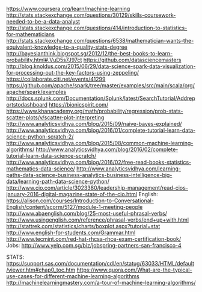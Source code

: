 https://www.coursera.org/learn/machine-learning
http://stats.stackexchange.com/questions/30129/skills-coursework-needed-to-be-a-data-analyst
http://stats.stackexchange.com/questions/414/introduction-to-statistics-for-mathematicians
http://stats.stackexchange.com/questions/6538/mathematician-wants-the-equivalent-knowledge-to-a-quality-stats-degree
http://bayesianthink.blogspot.sg/2012/12/the-best-books-to-learn-probability.html#.VuD5s7J97ct
https://github.com/datasciencemasters
http://blog.knoldus.com/2015/06/29/data-science-spark-data-visualization-for-processing-out-the-key-factors-using-zeppeling/
https://collaborate.citi.net/events/41299
https://github.com/apache/spark/tree/master/examples/src/main/scala/org/apache/spark/examples
http://docs.splunk.com/Documentation/Splunk/latest/SearchTutorial/Addreportstodashboard
https://bionicspirit.com/
https://www.khanacademy.org/math/probability/regression/prob-stats-scatter-plots/v/scatter-plot-interpreting
http://www.analyticsvidhya.com/blog/2015/09/naive-bayes-explained/
http://www.analyticsvidhya.com/blog/2016/01/complete-tutorial-learn-data-science-python-scratch-2/
http://www.analyticsvidhya.com/blog/2015/08/common-machine-learning-algorithms/
http://www.analyticsvidhya.com/blog/2016/02/complete-tutorial-learn-data-science-scratch/
http://www.analyticsvidhya.com/blog/2016/02/free-read-books-statistics-mathematics-data-science/
http://www.analyticsvidhya.com/learning-paths-data-science-business-analytics-business-intelligence-big-data/learning-path-data-science-python/
http://www.cio.com/article/3023380/leadership-management/read-cios-january-2016-digital-magazine-state-of-the-cio.html
English:  https://alison.com/courses/Introduction-to-Conversational-English/content/scorm/5127/module-1-meeting-people
          http://www.abaenglish.com/blog/25-most-useful-phrasal-verbs/
          http://www.usingenglish.com/reference/phrasal-verbs/end+up+with.html
          http://stattrek.com/statistics/charts/boxplot.aspx?tutorial=stat
          http://www.english-for-students.com/Grammar.html
          http://www.tecmint.com/red-hat-rhcsa-rhce-exam-certification-book/
Jobs:  http://www.yelp.com.sg/biz/jobspring-partners-san-francisco-4

STATS: https://support.sas.com/documentation/cdl/en/statug/63033/HTML/default/viewer.htm#chap0_toc.htm
          https://www.quora.com/What-are-the-typical-use-cases-for-different-machine-learning-algorithms
          http://machinelearningmastery.com/a-tour-of-machine-learning-algorithms/
